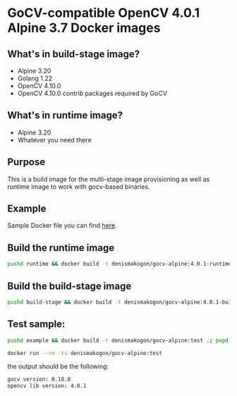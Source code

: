 # GoCV-compatible OpenCV 4.0.1 Alpine 3.7 Docker images

## What's in build-stage image?

 - Alpine 3.20
 - Golang 1.22
 - OpenCV 4.10.0
 - OpenCV 4.10.0 contrib packages required by GoCV

## What's in runtime image?

 - Alpine 3.20
 - Whatever you need there

## Purpose

This is a build image for the multi-stage image provisioning as well as runtime image to work with gocv-based binaries.

## Example

Sample Docker file you can find [here](example/Dockerfile).

## Build the runtime image

```bash
pushd runtime && docker build -t denismakogon/gocv-alpine:4.0.1-runtime .; popd
```

## Build the build-stage image

```bash
pushd build-stage && docker build -t denismakogon/gocv-alpine:4.0.1-buildstage .; popd
```

## Test sample:

```bash
pushd example && docker build -t denismakogon/gocv-alpine:test .; popd
```
```bash
docker run --rm -ti denismakogon/gocv-alpine:test
```

the output should be the following:
```bash
gocv version: 0.18.0
opencv lib version: 4.0.1
```
